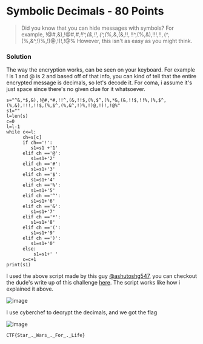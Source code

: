 # Symbolic Decimals - 80 Points
> Did you know that you can hide messages with symbols? For example, !@#$%^&*( is 123456789!<br /> Now Try: ^&,*$,&),!@#,*#,!!^,(&,!!$,(%,$^,(%,*&,(&,!!$,!!%,(%,$^,(%,&),!!!,!!$,(%,$^,(%,&^,!)%,!)@,!)!,!@% However, this isn't as easy as you might think.
### Solution
The way the encryption works, can be seen on your keyboard. For example ! is 1 and @ is 2 and based off of that info, you can kind of tell that the entire encrypted message is decimals, so let's decode it. For coma, i assume it's just space since there's no given clue for it whatsoever.
```
s="^&,*$,&),!@#,*#,!!^,(&,!!$,(%,$^,(%,*&,(&,!!$,!!%,(%,$^,(%,&),!!!,!!$,(%,$^,(%,&^,!)%,!)@,!)!,!@%"
s1=""
l=len(s)
c=0
l=l-1
while c<=l:
      ch=s[c]
      if ch=='!':
         s1=s1 +'1'
      elif ch =='@':
         s1=s1+'2'
      elif ch =='#':
         s1=s1+'3'
      elif ch =='$':
         s1=s1+'4'
      elif ch =='%':
         s1=s1+'5'
      elif ch =='^':
         s1=s1+'6'
      elif ch =='&':
         s1=s1+'7'
      elif ch =='*':
         s1=s1+'8'
      elif ch =='(':
         s1=s1+'9'
      elif ch ==')':
         s1=s1+'0'
      else:
          s1=s1+' '
      c=c+1
print(s1)
```
I used the above script made by this guy [@ashutoshg547](https://ashutoshg547.medium.com/?source=post_page---byline--c6ee24bba391--------------------------------), you can checkout the dude's write up of this challenge [here](https://ashutoshg547.medium.com/symbolic-decimals-ctflearn-c6ee24bba391). The script works like how i explained it above.

![image](https://github.com/user-attachments/assets/1a03bdc5-a13f-4ebd-9aa3-ff4cb0a2f94b)

I use cyberchef to decrypt the decimals, and we got the flag

![image](https://github.com/user-attachments/assets/d8658445-7202-4a37-b5f9-97029ab5f9c4)
```
CTF{Star_._Wars_._For_._Life}
```
